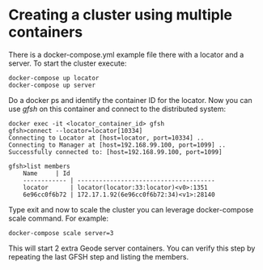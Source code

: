 # Creating a cluster using multiple containers

There is a docker-compose.yml example file there with a locator and a server.  To start the cluster execute:

```
docker-compose up locator
docker-compose up server
```

Do a docker ps and identify the container ID for the locator.  Now you can use *gfsh* on this container and connect to the distributed system:

```
docker exec -it <locator_container_id> gfsh
gfsh>connect --locator=locator[10334]
Connecting to Locator at [host=locator, port=10334] ..
Connecting to Manager at [host=192.168.99.100, port=1099] ..
Successfully connected to: [host=192.168.99.100, port=1099]

gfsh>list members
    Name     | Id
    ------------ | --------------------------------------
    locator      | locator(locator:33:locator)<v0>:1351
    6e96cc0f6b72 | 172.17.1.92(6e96cc0f6b72:34)<v1>:28140
```

Type exit and now to scale the cluster you can leverage docker-compose scale command. For example:

```
docker-compose scale server=3
```

This will start 2 extra Geode server containers. You can verify this step by repeating the last GFSH step and listing the members.
